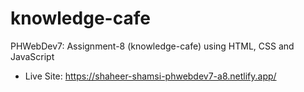 # knowledge-cafe
PHWebDev7: Assignment-8 (knowledge-cafe) using HTML, CSS and JavaScript

* Live Site:
<https://shaheer-shamsi-phwebdev7-a8.netlify.app/>
